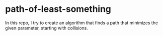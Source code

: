# path-of-least-something
In this repo, I try to create an algorithm that finds a path that minimizes the given parameter, starting with collisions.
